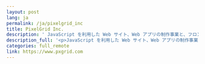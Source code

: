 ```yaml
---
layout: post
lang: ja
permalink: /ja/pixelgrid_inc
title: PixelGrid Inc.
description: ' JavaScript を利用した Web サイト、Web アプリの制作事業と、フロントエンド情報配信サービスCodeGridの開発・運営。 '
description_full: '<p>JavaScript を利用した Web サイト、Web アプリの制作事業と、フロントエンド情報配信サービス<a href="http://www.codegrid.net/">CodeGrid</a>の開発・運営。</p>'
categories: full_remote
link: https://www.pxgrid.com
---
```


